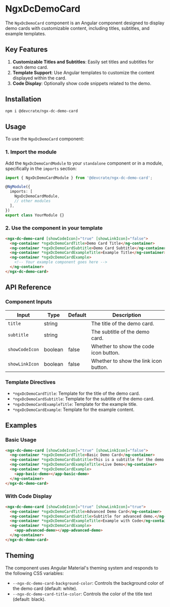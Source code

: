 # NgxDcDemoCard

The `NgxDcDemoCard` component is an Angular component designed to display demo cards with customizable content, including titles, subtitles, and example templates.

## Key Features
1. **Customizable Titles and Subtitles**: Easily set titles and subtitles for each demo card.
2. **Template Support**: Use Angular templates to customize the content displayed within the card.
3. **Code Display**: Optionally show code snippets related to the demo.

## Installation

```bash
npm i @devcrate/ngx-dc-demo-card
```

## Usage

To use the `NgxDcDemoCard` component:

### 1. Import the module

Add the `NgxDcDemoCardModule` to your `standalone` component or in a module, specifically in the `imports` section:

```typescript
import { NgxDcDemoCardModule } from '@devcrate/ngx-dc-demo-card';

@NgModule({
  imports: [
    NgxDcDemoCardModule,
    // other modules
  ],
})
export class YourModule {}
```

### 2. Use the component in your template

```html
<ngx-dc-demo-card [showCodeIcon]="true" [showLinkIcon]="false">
  <ng-container *ngxDcDemoCardTitle>Demo Card Title</ng-container>
  <ng-container *ngxDcDemoCardSubtitle>Demo Card Subtitle</ng-container>
  <ng-container *ngxDcDemoCardExampleTitle>Example Title</ng-container>
  <ng-container *ngxDcDemoCardExample>
    <!-- Your example component goes here -->
  </ng-container>
</ngx-dc-demo-card>
```

## API Reference

### Component Inputs

| Input            | Type    | Default | Description                                                  |
|------------------|---------|---------|--------------------------------------------------------------|
| `title`          | string  |         | The title of the demo card.                                 |
| `subtitle`       | string  |         | The subtitle of the demo card.                              |
| `showCodeIcon`   | boolean | false   | Whether to show the code icon button.                       |
| `showLinkIcon`   | boolean | false   | Whether to show the link icon button.                       |

### Template Directives

- `*ngxDcDemoCardTitle`: Template for the title of the demo card.
- `*ngxDcDemoCardSubtitle`: Template for the subtitle of the demo card.
- `*ngxDcDemoCardExampleTitle`: Template for the example title.
- `*ngxDcDemoCardExample`: Template for the example content.

## Examples

### Basic Usage

```html
<ngx-dc-demo-card [showCodeIcon]="true" [showLinkIcon]="false">
  <ng-container *ngxDcDemoCardTitle>Basic Demo Card</ng-container>
  <ng-container *ngxDcDemoCardSubtitle>This is a subtitle for the demo card.</ng-container>
  <ng-container *ngxDcDemoCardExampleTitle>Live Demo</ng-container>
  <ng-container *ngxDcDemoCardExample>
    <app-basic-demo></app-basic-demo>
  </ng-container>
</ngx-dc-demo-card>
```

### With Code Display

```html
<ngx-dc-demo-card [showCodeIcon]="true" [showLinkIcon]="true">
  <ng-container *ngxDcDemoCardTitle>Advanced Demo Card</ng-container>
  <ng-container *ngxDcDemoCardSubtitle>Subtitle for advanced demo.</ng-container>
  <ng-container *ngxDcDemoCardExampleTitle>Example with Code</ng-container>
  <ng-container *ngxDcDemoCardExample>
    <app-advanced-demo></app-advanced-demo>
  </ng-container>
</ngx-dc-demo-card>
```

## Theming

The component uses Angular Material's theming system and responds to the following CSS variables:

- `--ngx-dc-demo-card-background-color`: Controls the background color of the demo card (default: white).
- `--ngx-dc-demo-card-title-color`: Controls the color of the title text (default: black).
